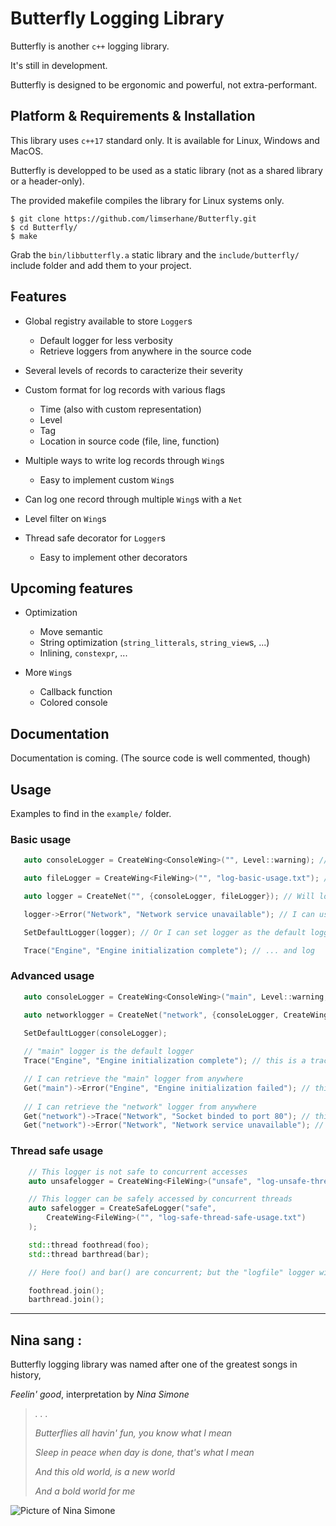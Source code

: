 # Butterfly Logging Library
  
Butterfly is another `c++` logging library.  

It's still in development.  

Butterfly is designed to be ergonomic and powerful, not extra-performant.  

## Platform & Requirements & Installation

This library uses `c++17` standard only. It is available for Linux, Windows and MacOS.  

Butterfly is developped to be used as a static library (not as a shared library or a header-only).

The provided makefile compiles the library for Linux systems only.
```
$ git clone https://github.com/limserhane/Butterfly.git
$ cd Butterfly/
$ make
```
Grab the `bin/libbutterfly.a` static library and the `include/butterfly/` include folder and add them to your project.  


## Features

* Global registry available to store `Logger`s
	* Default logger for less verbosity
	* Retrieve loggers from anywhere in the source code

* Several levels of records to caracterize their severity

* Custom format for log records with various flags
	* Time (also with custom representation)
	* Level
	* Tag
	* Location in source code (file, line, function)

* Multiple ways to write log records through `Wing`s
	* Easy to implement custom `Wing`s

* Can log one record through multiple `Wing`s with a `Net`
* Level filter on `Wing`s

* Thread safe decorator for `Logger`s
	* Easy to implement other decorators

## Upcoming features

* Optimization
	* Move semantic
	* String optimization (`string_litterals`, `string_view`s, ...)
	* Inlining, `constexpr`, ...

* More `Wing`s
	* Callback function
	* Colored console

## Documentation

Documentation is coming. (The source code is well commented, though)

## Usage

Examples to find in the `example/` folder.  
    
### Basic usage
 ```c++
	auto consoleLogger = CreateWing<ConsoleWing>("", Level::warning); // Will only write in the console records that have a warning or higher level

	auto fileLogger = CreateWing<FileWing>("", "log-basic-usage.txt"); // Will write in the "log-basic-usage.txt" file all records (no level specified)

	auto logger = CreateNet("", {consoleLogger, fileLogger}); // Will log both in the console logger and in the file logger

	logger->Error("Network", "Network service unavailable"); // I can use logger to Log

	SetDefaultLogger(logger); // Or I can set logger as the default logger ...

	Trace("Engine", "Engine initialization complete"); // ... and log
 ```
### Advanced usage
 ```c++
	auto consoleLogger = CreateWing<ConsoleWing>("main", Level::warning, PackageFormatter::CompletePattern); // "main" logger will Log in the console with a different pattern than the default

	auto networklogger = CreateNet("network", {consoleLogger, CreateWing<FileWing>("", "log-advanced-usage.txt")}); // "network" logger will Log both in the console and in the file (through a newly created logger)
	
	SetDefaultLogger(consoleLogger);

	// "main" logger is the default logger
	Trace("Engine", "Engine initialization complete"); // this is a trace so it won't Log through main

	// I can retrieve the "main" logger from anywhere
	Get("main")->Error("Engine", "Engine initialization failed"); // this is an error so it will Log through main
	
	// I can retrieve the "network" logger from anywhere
	Get("network")->Trace("Network", "Socket binded to port 80"); // this will print both it the file and in the console
	Get("network")->Error("Network", "Network service unavailable"); // this will print both it the file and in the console
 ```

### Thread safe usage
```c++
	// This logger is not safe to concurrent accesses
	auto unsafelogger = CreateWing<FileWing>("unsafe", "log-unsafe-thread-safe-usage.txt");

	// This logger can be safely accessed by concurrent threads
	auto safelogger = CreateSafeLogger("safe", 
		CreateWing<FileWing>("", "log-safe-thread-safe-usage.txt")
	);

	std::thread foothread(foo);
	std::thread barthread(bar);

	// Here foo() and bar() are concurrent; but the "logfile" logger will safely write in "bin/log.txt"

	foothread.join();
	barthread.join();
```

---   
## Nina sang :  

Butterfly logging library was named after one of the greatest songs in history,

*Feelin' good*, interpretation by *Nina Simone*

> *. . .*
>
> *Butterflies all havin' fun, you know what I mean*  
>
> *Sleep in peace when day is done, that's what I mean*  
>
> *And this old world, is a new world*  
>
> *And a bold world for me*

![Picture of Nina Simone](https://www.numero.com/sites/default/files/images/article/homepage/full/nina-simone-fodder-on-my-wings-album-numero-magazine.jpg)
